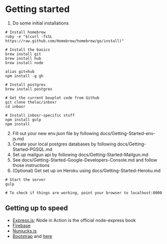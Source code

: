 # Getting started

1. Do some initial installations

```
# Install homebrew
ruby -e "$(curl -fsSL https://raw.github.com/Homebrew/homebrew/go/install)"

# Install the basics
brew install git
brew install hub
brew install node

alias git=hub
npm install -g gh

# Install postgres
brew install postgres

# Get the current boxplot code from Github
git clone thelac/inboxr
cd inboxr

# Install inboxr-specific stuff
npm install gulp
npm install
```

2. Fill out your new env.json file by following docs/Getting-Started-env-js.md
3. Create your local postgres databases by following docs/Getting-Started-PGSQL.md
4. Set up mailgun api by following docs/Getting-Started-Mailgun.md
5. See docs/Getting-Started-Google-Developers-Console.md and follow those instructions
6. (Optional) Get set up on Heroku using docs/Getting-Started-Heroku.md


```
# Start the server
gulp

# To check if things are working, point your browser to localhost:8000
```

## Getting up to speed
- [Express.js](http://expressjs.com/guide.html); Node in Action is the official node-express book
- [Firebase](https://www.firebase.com/docs/)
- [Nunjucks.js](http://mozilla.github.io/nunjucks/templating)
- [Bootstrap](http://www.sitepoint.com/twitter-bootstrap-tutorial-handling-complex-designs/) and [here](http://getbootstrap.com/css/)
